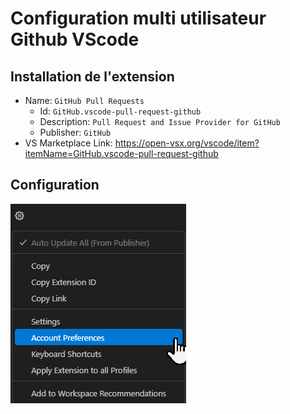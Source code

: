 # Configuration multi utilisateur Github VScode
## Installation de l'extension
- Name: `GitHub Pull Requests`
  - Id: `GitHub.vscode-pull-request-github`
  - Description: `Pull Request and Issue Provider for GitHub`
  - Publisher: `GitHub`
- VS Marketplace Link: https://open-vsx.org/vscode/item?itemName=GitHub.vscode-pull-request-github
## Configuration
![alt text](https://github.com/Altherneum/.github/blob/main/note/assets/images/brave_GW7WsBLPfT.png?raw=true)